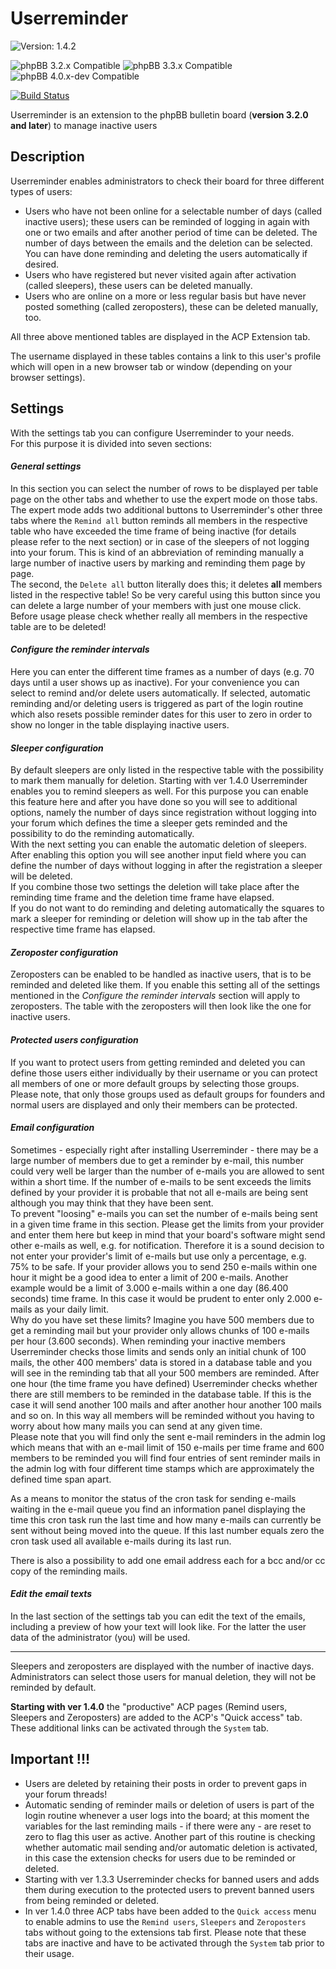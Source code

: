 # Userreminder

![Version: 1.4.2](https://img.shields.io/badge/Version-1.4.2-green)  
  
![phpBB 3.2.x Compatible](https://img.shields.io/badge/phpBB-3.2.x%20Compatible-009BDF)
![phpBB 3.3.x Compatible](https://img.shields.io/badge/phpBB-3.3.x%20Compatible-009BDF)
![phpBB 4.0.x-dev Compatible](https://img.shields.io/badge/phpBB-4.0.x%20dev%20Compatible-009BDF)  

[![Build Status](https://github.com/Mike-on-Tour/userreminder/workflows/Tests/badge.svg)](https://github.com/Mike-on-Tour/userreminder/actions)

Userreminder is an extension to the phpBB bulletin board (**version 3.2.0 and later**) to manage inactive users

## Description
Userreminder enables administrators to check their board for three different types of users:

-	Users who have not been online for a selectable number of days (called inactive users); these users can be reminded of logging in again with one or
	two emails and after another period of time can be deleted. The number of days between the emails and the deletion can be selected. You can have done
	reminding and deleting the users automatically if desired.
-	Users who have registered but never visited again after activation (called sleepers), these users can be deleted manually.
-	Users who are online on a more or less regular basis but have never posted something (called zeroposters), these can be deleted manually, too.

All three above mentioned tables are displayed in the ACP Extension tab.

The username displayed in these tables contains a link to this user's profile which will open in a new browser tab or window (depending on your browser settings).

## Settings

With the settings tab you can configure Userreminder to your needs.  
For this purpose it is divided into seven sections:

#### *General settings*

In this section you can select the number of rows to be displayed per table page on the other tabs and whether to use the expert mode on those tabs.  
The expert mode adds two additional buttons to Userreminder's other three tabs where the `Remind all` button reminds all members in the respective table
who have exceeded the time frame of being inactive (for details please refer to the next section) or in case of the sleepers of not logging into your forum.
This is kind of an abbreviation of reminding manually a large number of inactive users by marking and reminding them page by page.  
The second, the `Delete all` button literally does this; it deletes **all** members listed in the respective table! So be very careful using this button
since you can delete a large number of your members with just one mouse click. Before usage please check whether really all members in the respective
table are to be deleted!

#### *Configure the reminder intervals*

Here you can enter the different time frames as a
number of days (e.g. 70 days until a user shows up as inactive). For your convenience you can select to remind and/or delete users automatically.
If selected, automatic reminding and/or deleting users is triggered as part of the login routine which also resets possible reminder dates for this user
to zero in order to show no longer in the table displaying inactive users.  

#### *Sleeper configuration*

By default sleepers are only listed in the respective table with the possibility to mark them manually for deletion. Starting with ver 1.4.0 Userreminder
enables you to remind sleepers as well. For this purpose you can enable this feature here and after you have done so you will see to additional options,
namely the number of days since registration without logging into your forum which defines the time a sleeper gets reminded and the possibility to do the
reminding automatically.  
With the next setting you can enable the automatic deletion of sleepers. After enabling this option you will see another input field where you can define
the number of days without logging in after the registration a sleeper will be deleted.  
If you combine those two settings the deletion will take place after the reminding time frame and the deletion time frame have elapsed.  
If you do not want to do reminding and deleting automatically the squares to mark a sleeper for reminding or deletion will show up in the tab after the
respective time frame has elapsed.

#### *Zeroposter configuration*

Zeroposters can be enabled to be handled as inactive users, that is to be reminded and deleted like them. If you enable this setting all of the
settings mentioned in the *Configure the reminder intervals* section will apply to zeroposters. The table with the zeroposters will then look like the one
for inactive users.

#### *Protected users configuration*

If you want to protect users from getting reminded and deleted you can define those users either individually by their username or you can protect all
members of one or more default groups by selecting those groups. Please note, that only those groups used as default groups for founders and normal users
are displayed and only their members can be protected.  

#### *Email configuration*

Sometimes - especially right after installing Userreminder - there may be a large number of members due to get a reminder by e-mail, this number could very
well be larger than the number of e-mails you are allowed to sent within a short time. If the number of e-mails to be sent exceeds the limits defined by
your provider it is probable that not all e-mails are being sent although you may think that they have been sent.  
To prevent "loosing" e-mails you can set the number of e-mails being sent in a given time frame in this section. Please get the limits from your provider
and enter them here but keep in mind that your board's software might send other e-mails as well, e.g. for notification. Therefore it is a sound decision
to not enter your provider's limit of e-mails but use only a percentage, e.g. 75% to be safe. If your provider allows you to send 250 e-mails within one
hour it might be a good idea to enter a limit of 200 e-mails. Another example would be a limit of 3.000 e-mails within a one day (86.400 seconds) time frame.
In this case it would be prudent to enter only 2.000 e-mails as your daily limit.  
Why do you have set these limits? Imagine you have 500 members due to get a reminding mail but your provider only allows chunks of 100 e-mails per hour (3.600 seconds).
When reminding your inactive members Userreminder checks those limits and sends only an initial chunk of 100 mails, the other 400 members' data is stored in
a database table and you will see in the reminding tab that all your 500 members are reminded. After one hour (the time frame you have defined) Userreminder
checks whether there are still members to be reminded in the database table. If this is the case it will send another 100 mails and after another hour
another 100 mails and so on. In this way all members will be reminded without you having to worry about how many mails you can send at any given time.  
Please note that you will find only the sent e-mail reminders in the admin log which means that with an e-mail limit of 150 e-mails per time frame and 600
members to be reminded you will find four entries of sent reminder mails in the admin log with four different time stamps which are approximately the defined 
time span apart.
  
As a means to monitor the status of the cron task for sending e-mails waiting in the e-mail queue you find an information panel displaying the time this cron
task run the last time and how many e-mails can currently be sent without being moved into the queue. If this last number equals zero the cron task used all
available e-mails during its last run.
  
There is also a possibility to add one email address each for a bcc and/or cc copy of the reminding mails.

#### *Edit the email texts*

In the last section of the settings tab you can edit the text of the emails, including a preview of how your text will look like. For the latter the user
data of the administrator (you) will be used.

---------
  
Sleepers and zeroposters are displayed with the number of inactive days. Administrators can select those users for manual deletion, they will not be
reminded by default.  


**Starting with ver 1.4.0** the "productive" ACP pages (Remind users, Sleepers and Zeroposters) are added to the ACP's "Quick access" tab.
These additional links can be activated through the `System` tab.

## Important !!!
-	Users are deleted by retaining their posts in order to prevent gaps in your forum threads!  
-	Automatic sending of reminder mails or deletion of users is part of the login routine whenever a user logs into the board; at this moment the variables for
	the last reminding mails - if there were any - are reset to zero to flag this user as active. Another part of this routine is checking whether automatic
	mail sending and/or automatic deletion is activated, in this case the extension checks for users due to be reminded or deleted.
-	Starting with ver 1.3.3 Userreminder checks for banned users and adds them during execution to the protected users to prevent banned users from being reminded or deleted.
-	In ver 1.4.0 three ACP tabs have been added to the `Quick access` menu to enable admins to use the `Remind users`, `Sleepers` and `Zeroposters` tabs without going to the
	extensions tab first. Please note that these tabs are inactive and have to be activated through the `System` tab prior to their usage.

